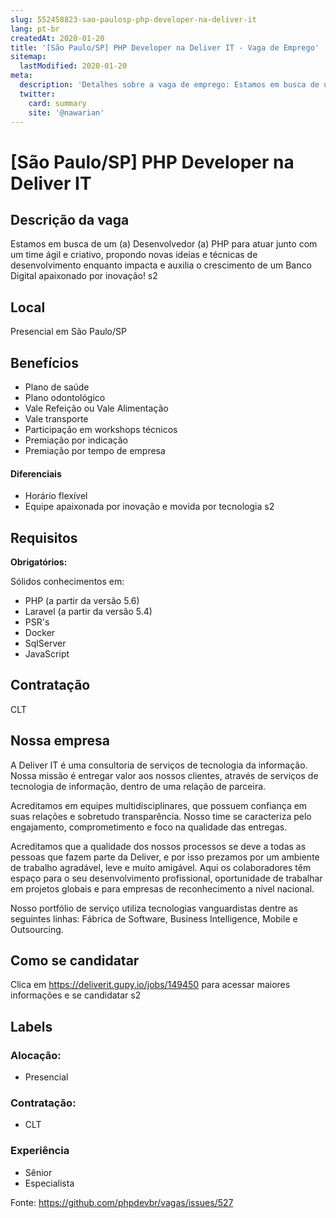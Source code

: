 ```yaml
---
slug: 552458823-sao-paulosp-php-developer-na-deliver-it
lang: pt-br
createdAt: 2020-01-20
title: '[São Paulo/SP] PHP Developer na Deliver IT - Vaga de Emprego'
sitemap:
  lastModified: 2020-01-20
meta:
  description: 'Detalhes sobre a vaga de emprego: Estamos em busca de um (a) Desenvolvedor (a) PHP para atuar junto com um time ágil e criativo, propondo novas ideias e técnicas de desenvolvimento enquanto impacta e auxilia o crescimento de um Banco Digital apaixonado por inovação! s2'
  twitter:
    card: summary
    site: '@nawarian'
---
```


# [São Paulo/SP] PHP Developer na Deliver IT

<!--
==================================================
POR FAVOR, SÓ POSTE SE A VAGA FOR PARA DESENVOLVEDOR(A) PHP!

Não faça distinção de gênero no titulo da vaga.

Use: "PHP Developer" ao invés de "Desenvolvedor PHP" \o/

Exemplo: `[São Paulo/SP] PHP Developer na Nome da Empresa`

Evite fugir do padrão, isso só dá trabalho aos administradores,
pois os títulos são padronizados.
==================================================
-->

## Descrição da vaga

Estamos em busca de um (a) Desenvolvedor (a) PHP para atuar junto com um time ágil e criativo, propondo novas ideias e técnicas de desenvolvimento enquanto impacta e auxilia o crescimento de um Banco Digital apaixonado por inovação! s2

## Local

Presencial em São Paulo/SP

## Benefícios

- Plano de saúde
- Plano odontológico
- Vale Refeição ou Vale Alimentação
- Vale transporte
- Participação em workshops técnicos
- Premiação por indicação
- Premiação por tempo de empresa

#### Diferenciais

- Horário flexível
- Equipe apaixonada por inovação e movida por tecnologia s2

## Requisitos

**Obrigatórios:**

Sólidos conhecimentos em: 
- PHP (a partir da versão 5.6)
- Laravel (a partir da versão 5.4)
- PSR's
- Docker
- SqlServer
- JavaScript

## Contratação

CLT 

## Nossa empresa

A Deliver IT é uma consultoria de serviços de tecnologia da informação. Nossa missão é entregar valor aos nossos clientes, através de serviços de tecnologia de informação, dentro de uma relação de parceira.

Acreditamos em equipes multidisciplinares, que possuem confiança em suas relações e sobretudo transparência. Nosso time se caracteriza pelo engajamento, comprometimento e foco na qualidade das entregas.

Acreditamos que a qualidade dos nossos processos se deve a todas as pessoas que fazem parte da Deliver, e por isso prezamos por um ambiente de trabalho agradável, leve e muito amigável. Aqui os colaboradores têm espaço para o seu desenvolvimento profissional, oportunidade de trabalhar em projetos globais e para empresas de reconhecimento a nível nacional.

Nosso portfólio de serviço utiliza tecnologias vanguardistas dentre as seguintes linhas: Fábrica de Software, Business Intelligence, Mobile e Outsourcing.


## Como se candidatar

Clica em https://deliverit.gupy.io/jobs/149450 para acessar maiores informações e se candidatar s2

## Labels

<!-- Escolha abaixo, apague as que não fizerem sentido: -->
### Alocação:
- Presencial

### Contratação:
- CLT


### Experiência
- Sênior
- Especialista


Fonte: https://github.com/phpdevbr/vagas/issues/527